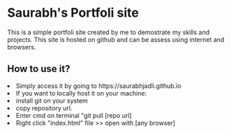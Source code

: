 <h1>Saurabh's Portfoli site</h1>
<p>This is a simple portfoli site created by me to demostrate my skills and projects. This site is hosted on github and 
can be assess using internet and browsers.</p>
<h2>How to use it?</h2>
<li>Simply access it by going to https://saurabhjadli.github.io</li>
<li>If you want to locally host it on your machine:
                                   <li>install git on your system</li>
                                   <li>copy repository url.</li>
                                   <li>Enter cmd on terminal "git pull [repo url]</li>
                                  <li>Right click "index.html" file >> open with [any browser]</li>
                                   </li>
